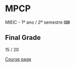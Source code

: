 # MPCP
MIEIC - 1º ano / 2º semestre ⌨

## Final Grade
15 / 20

[Course page](https://sigarra.up.pt/feup/pt/ucurr_geral.ficha_uc_view?pv_ocorrencia_id=419989)
